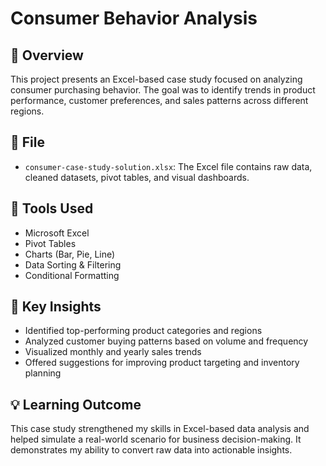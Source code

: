 # Consumer Behavior Analysis

## 📌 Overview
This project presents an Excel-based case study focused on analyzing consumer purchasing behavior. The goal was to identify trends in product performance, customer preferences, and sales patterns across different regions.

## 📂 File
- `consumer-case-study-solution.xlsx`: The Excel file contains raw data, cleaned datasets, pivot tables, and visual dashboards.

## 🔧 Tools Used
- Microsoft Excel  
- Pivot Tables  
- Charts (Bar, Pie, Line)  
- Data Sorting & Filtering  
- Conditional Formatting

## 🎯 Key Insights
- Identified top-performing product categories and regions  
- Analyzed customer buying patterns based on volume and frequency  
- Visualized monthly and yearly sales trends  
- Offered suggestions for improving product targeting and inventory planning

## 💡 Learning Outcome
This case study strengthened my skills in Excel-based data analysis and helped simulate a real-world scenario for business decision-making. It demonstrates my ability to convert raw data into actionable insights.
